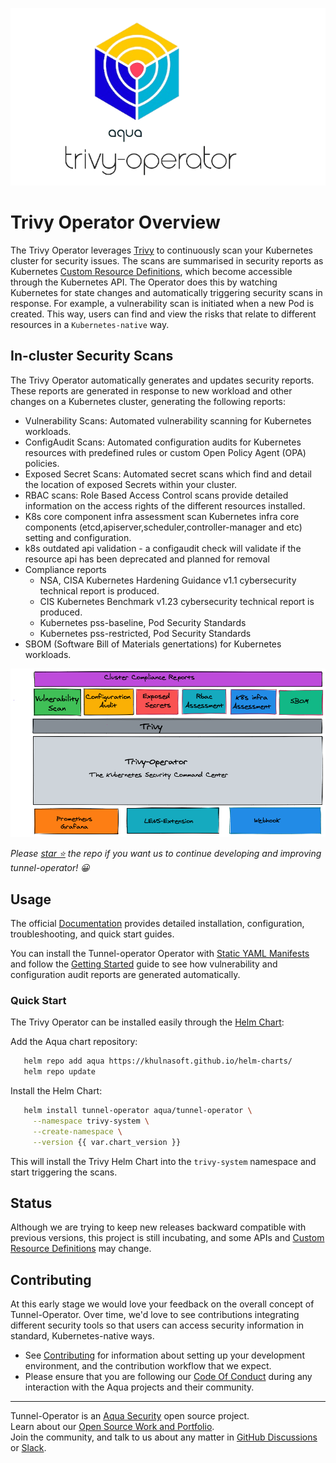 ![Tunnel-operator logo](./images/tunnel-operator-logo.png)

# Trivy Operator Overview

The Trivy Operator leverages [Trivy](https://github.com/aquasecurity/trivy) to continuously scan your Kubernetes cluster for security issues. The scans are summarised in security reports as Kubernetes [Custom Resource Definitions](crd), which become accessible through the Kubernetes API. The Operator does this by watching Kubernetes for state changes and automatically triggering security scans in response. For example, a vulnerability scan is initiated when a new Pod is created.
This way, users can find and view the risks that relate to different resources in a `Kubernetes-native` way.

## In-cluster Security Scans 

The Trivy Operator automatically generates and updates security reports. These reports are generated in response to new workload and other changes on a Kubernetes cluster, generating the following reports:

- Vulnerability Scans: Automated vulnerability scanning for Kubernetes workloads.
- ConfigAudit Scans: Automated configuration audits for Kubernetes resources with predefined rules or custom Open Policy Agent (OPA) policies.
- Exposed Secret Scans: Automated secret scans which find and detail the location of exposed Secrets within your cluster.
- RBAC scans: Role Based Access Control scans provide detailed information on the access rights of the different resources installed.
- K8s core component infra assessment scan Kubernetes infra core components (etcd,apiserver,scheduler,controller-manager and etc) setting and configuration.
- k8s outdated api validation - a configaudit check will validate if the resource api has been deprecated and planned for removal 
- Compliance reports
  - NSA, CISA Kubernetes Hardening Guidance v1.1 cybersecurity technical report is produced.
  - CIS Kubernetes Benchmark v1.23 cybersecurity technical report is produced.
  - Kubernetes pss-baseline, Pod Security Standards
  - Kubernetes pss-restricted, Pod Security Standards
- SBOM (Software Bill of Materials genertations) for Kubernetes workloads.

<p align="center">
<img src="./images/tunnel-operator-overview.png" alt="Tunnel-operator Overview"/>
</p>

_Please [star ⭐](https://github.com/khulnasoft/tunnel-operator/stargazers) the repo if you want us to continue developing and improving tunnel-operator! 😀_

## Usage

The official [Documentation] provides detailed installation, configuration, troubleshooting, and quick start guides.

You can install the Tunnel-operator Operator with [Static YAML Manifests] and follow the [Getting Started][getting-started-operator]
guide to see how vulnerability and configuration audit reports are generated automatically.

### Quick Start

The Trivy Operator can be installed easily through the [Helm Chart](./getting-started/installation/helm.md):

Add the Aqua chart repository:

```sh
   helm repo add aqua https://khulnasoft.github.io/helm-charts/
   helm repo update
```

Install the Helm Chart:

```sh
   helm install tunnel-operator aqua/tunnel-operator \
     --namespace trivy-system \
     --create-namespace \
     --version {{ var.chart_version }}
```

This will install the Trivy Helm Chart into the `trivy-system` namespace and start triggering the scans.

## Status

Although we are trying to keep new releases backward compatible with previous versions, this project is still incubating,
and some APIs and [Custom Resource Definitions] may change.

## Contributing

At this early stage we would love your feedback on the overall concept of Tunnel-Operator. Over time, we'd love to see
contributions integrating different security tools so that users can access security information in standard,
Kubernetes-native ways.

* See [Contributing] for information about setting up your development environment, and the contribution workflow that
  we expect.
* Please ensure that you are following our [Code Of Conduct](https://github.com/aquasecurity/community/blob/main/CODE_OF_CONDUCT.md) during any interaction with the Aqua projects and their community.

---
Tunnel-Operator is an [Aqua Security](https://aquasec.com) open source project.  
Learn about our [Open Source Work and Portfolio].  
Join the community, and talk to us about any matter in [GitHub Discussions] or [Slack].

[release-img]: https://img.shields.io/github/release/khulnasoft/tunnel-operator.svg?logo=github
[release]: https://github.com/khulnasoft/tunnel-operator/releases
[action-build-img]: https://github.com/khulnasoft/tunnel-operator/actions/workflows/build.yaml/badge.svg
[action-build]: https://github.com/khulnasoft/tunnel-operator/actions/workflows/build.yaml
[action-release-snapshot-img]: https://github.com/khulnasoft/tunnel-operator/actions/workflows/release-snapshot.yaml/badge.svg
[action-release-snapshot]: https://github.com/khulnasoft/tunnel-operator/actions/workflows/release-snapshot.yaml
[cov-img]: https://codecov.io/github/khulnasoft/tunnel-operator/branch/main/graph/badge.svg
[cov]: https://codecov.io/github/khulnasoft/tunnel-operator
[report-card-img]: https://goreportcard.com/badge/github.com/khulnasoft/tunnel-operator
[report-card]: https://goreportcard.com/report/github.com/khulnasoft/tunnel-operator
[license-img]: https://img.shields.io/github/license/khulnasoft/tunnel-operator.svg
[license]: https://github.com/khulnasoft/tunnel-operator/blob/main/LICENSE
[github-all-releases-img]: https://img.shields.io/github/downloads/khulnasoft/tunnel-operator/total?logo=github
[docker-pulls-tunnel-operator]: https://img.shields.io/docker/pulls/khulnasoft/tunnel-operator?logo=docker&label=docker%20pulls%20%2F%20trivy%20operator
[Contributing]: ../CONTRIBUTING.md
[GitHub Discussions]: https://github.com/khulnasoft/tunnel-operator/discussions
[Slack]: https://slack.aquasec.com/
[Open Source Work and Portfolio]: https://www.aquasec.com/products/open-source-projects/

[Custom Resource Definitions]: https://khulnasoft.github.io/tunnel-operator/latest/docs/crds/
[Go module]: https://pkg.go.dev/github.com/khulnasoft/tunnel-operator/pkg
[Documentation]: https://khulnasoft.github.io/tunnel-operator/latest
[Static YAML Manifests]: https://khulnasoft.github.io/tunnel-operator/latest/getting-started/installation/kubectl/
[getting-started-operator]: https://khulnasoft.github.io/tunnel-operator/latest/
[Kubernetes operator]: https://khulnasoft.github.io/tunnel-operator/latest

[Lens Extension]: https://github.com/khulnasoft/tunnel-operator-lens-extension
[kubectl]: https://kubernetes.io/docs/reference/kubectl